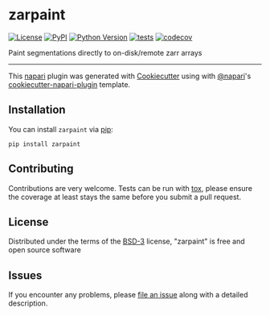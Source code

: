 # zarpaint

[![License](https://img.shields.io/pypi/l/zarpaint.svg?color=green)](https://github.com/jni/zarpaint/raw/master/LICENSE)
[![PyPI](https://img.shields.io/pypi/v/zarpaint.svg?color=green)](https://pypi.org/project/zarpaint)
[![Python Version](https://img.shields.io/pypi/pyversions/zarpaint.svg?color=green)](https://python.org)
[![tests](https://github.com/jni/zarpaint/workflows/tests/badge.svg)](https://github.com/jni/zarpaint/actions)
[![codecov](https://codecov.io/gh/jni/zarpaint/branch/master/graph/badge.svg)](https://codecov.io/gh/jni/zarpaint)

Paint segmentations directly to on-disk/remote zarr arrays

----------------------------------

This [napari] plugin was generated with [Cookiecutter] using with [@napari]'s [cookiecutter-napari-plugin] template.

<!--
Don't miss the full getting started guide to set up your new package:
https://github.com/napari/cookiecutter-napari-plugin#getting-started

and review the napari docs for plugin developers:
https://napari.org/docs/plugins/index.html
-->

## Installation

You can install `zarpaint` via [pip]:

    pip install zarpaint

## Contributing

Contributions are very welcome. Tests can be run with [tox], please ensure
the coverage at least stays the same before you submit a pull request.

## License

Distributed under the terms of the [BSD-3] license,
"zarpaint" is free and open source software

## Issues

If you encounter any problems, please [file an issue] along with a detailed description.

[napari]: https://github.com/napari/napari
[Cookiecutter]: https://github.com/audreyr/cookiecutter
[@napari]: https://github.com/napari
[MIT]: http://opensource.org/licenses/MIT
[BSD-3]: http://opensource.org/licenses/BSD-3-Clause
[GNU GPL v3.0]: http://www.gnu.org/licenses/gpl-3.0.txt
[GNU LGPL v3.0]: http://www.gnu.org/licenses/lgpl-3.0.txt
[Apache Software License 2.0]: http://www.apache.org/licenses/LICENSE-2.0
[Mozilla Public License 2.0]: https://www.mozilla.org/media/MPL/2.0/index.txt
[cookiecutter-napari-plugin]: https://github.com/napari/cookiecutter-napari-plugin
[file an issue]: https://github.com/jni/zarpaint/issues
[napari]: https://github.com/napari/napari
[tox]: https://tox.readthedocs.io/en/latest/
[pip]: https://pypi.org/project/pip/
[PyPI]: https://pypi.org/
